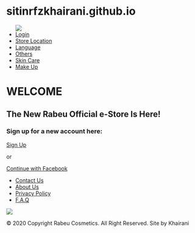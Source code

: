 # sitinrfzkhairani.github.io
<html lang="en">
<head>
    <link rel="stylesheet" href="https://fonts.googleapis.com/icon?family=Material+Icons">
    <meta charset="UTF-8">
    <meta name="viewport" content="width=device-width, initial-scale=1.0">
    <link rel="stylesheet" href="style proyek.css">
    <link href="picture/icon.png" rel="shortcut icon">
</head>

<!-- HEADER -->
<div class="header"></div>

<!-- NAVIGASI -->
<div class="navigasi">
  <ul>
    <img class="logo" src="picture/logo rabeu.png"/>
    <li><a href="loginnn.html" class="contactus">Login</a></li>
    <li><a href="#store">Store Location</a></li>
    <li><a href="#language">Language</a></li>
    <li><a href="#others">Others</a></li>
    <li><a href="#skincare">Skin Care</a></li>
    <li><a href="#make up">Make Up</a></li>
  </ul>
</div>
</div>

<!-- BODY -->
<div class="main">
  <div class="left">
    <h1>WELCOME</h1>
    <h2>The New Rabeu Official e-Store Is Here!</h2>
    <h3>Sign up for a new account here: </h3>
    <!-- tombol -->
    <div class="btn-body">
    <a href="#" class="btn signup">Sign Up</a>
    <p>or</p>
    <a href="www.facebook.com" class="btn facebook">
    <!-- menggunakan span -->
        <span class="fa fa-facebook"></span>
        Continue with Facebook
    </a>
    <ul>
      <li><a href="contactus.html" class="contactus">Contact Us</a></li>
      <li><a href="aboutus">About Us</a></li>
      <li><a href="privacypolicy">Privacy Policy</a></li>
      <li><a href="faq">F.A.Q</a></li>
    </ul>
  </div>
</div>

  <div class="right">
    <img class="treat" src="picture/TREAT YOUR SKIN CORRECTLY.png"/>
  </div>

<!-- FOOTER -->
   <div class="footer">
<p>© 2020 Copyright Rabeu Cosmetics. All Right Reserved. Site by Khairani </p>
   </div>
</div>
